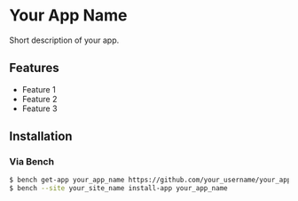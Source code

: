 # Your App Name

Short description of your app.

## Features

- Feature 1
- Feature 2
- Feature 3

## Installation

### Via Bench

```bash
$ bench get-app your_app_name https://github.com/your_username/your_app_name.git
$ bench --site your_site_name install-app your_app_name
```